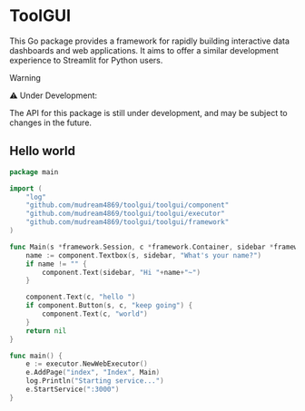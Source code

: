 # ToolGUI

This Go package provides a framework for rapidly building interactive data
dashboards and web applications. It aims to offer a similar development
experience to Streamlit for Python users.

> [!WARNING]
> ⚠️ Under Development:
> 
> The API for this package is still under development,
> and may be subject to changes in the future.

## Hello world

```go
package main

import (
	"log"
	"github.com/mudream4869/toolgui/toolgui/component"
	"github.com/mudream4869/toolgui/toolgui/executor"
	"github.com/mudream4869/toolgui/toolgui/framework"
)

func Main(s *framework.Session, c *framework.Container, sidebar *framework.Container) error {
	name := component.Textbox(s, sidebar, "What's your name?")
	if name != "" {
		component.Text(sidebar, "Hi "+name+"~")
	}

	component.Text(c, "hello ")
	if component.Button(s, c, "keep going") {
		component.Text(c, "world")
	}
	return nil
}

func main() {
	e := executor.NewWebExecutor()
	e.AddPage("index", "Index", Main)
	log.Println("Starting service...")
	e.StartService(":3000")
}
```
